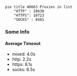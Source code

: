
```mermaid
pie title 40663 Proxies in list
    "HTTP" : 28630
    "HTTPS": 10723
    "SOCKS" : 8481
```

### Some Info
#### Average Timeout

- mixed: 4.0s
- http: 2.2s
- https: 8.1s
- socks: 6.5s